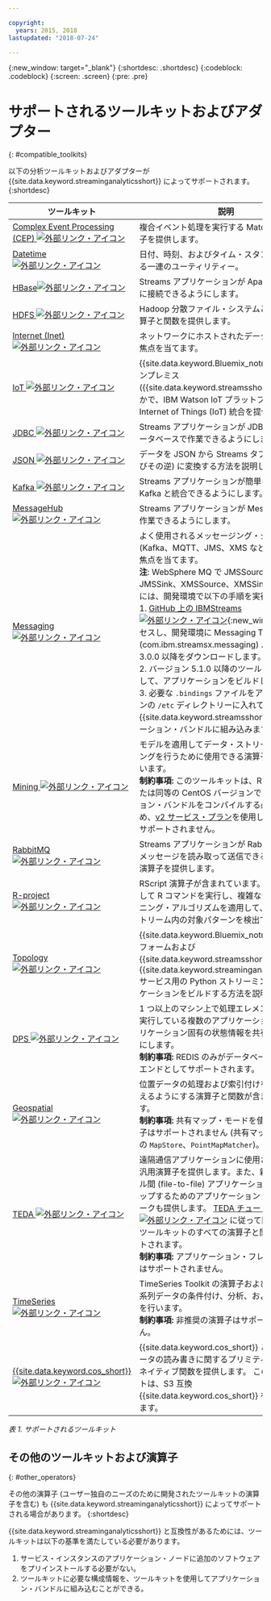 ```yaml
---

copyright:
  years: 2015, 2018
lastupdated: "2018-07-24"

---
```


<!-- Attribute definitions -->
{:new_window: target="_blank"}
{:shortdesc: .shortdesc}
{:codeblock: .codeblock}
{:screen: .screen}
{:pre: .pre}

# サポートされるツールキットおよびアダプター
{: #compatible_toolkits}

以下の分析ツールキットおよびアダプターが {{site.data.keyword.streaminganalyticsshort}} によってサポートされます。
{:shortdesc}

| ツールキット                        | 説明							                  |
| --------------------------------| --------------------------|
| [Complex Event Processing (CEP) ![外部リンク・アイコン](../../icons/launch-glyph.svg "外部リンク・アイコン")](https://ibm.co/2zOwODa)    |	複合イベント処理を実行する MatchRegex 演算子を提供します。  		 |
| [Datetime ![外部リンク・アイコン](../../icons/launch-glyph.svg "外部リンク・アイコン")](https://ibmstreams.github.io/streamsx.datetime/)	|	日付、時刻、およびタイム・スタンプを処理する一連のユーティリティー。	 |
| [HBase![外部リンク・アイコン](../../icons/launch-glyph.svg "外部リンク・アイコン")](http://ibmstreams.github.io/streamsx.hbase/)        | Streams アプリケーションが Apache HBase に接続できるようにします。	 	   |
| [HDFS ![外部リンク・アイコン](../../icons/launch-glyph.svg "外部リンク・アイコン")](http://ibmstreams.github.io/streamsx.hdfs/)          | Hadoop 分散ファイル・システムと対話する演算子と関数を提供します。	|
| [Internet (Inet) ![外部リンク・アイコン](../../icons/launch-glyph.svg "外部リンク・アイコン")](http://ibmstreams.github.io/streamsx.inet)|  ネットワークにホストされたデータとの対話に焦点を当てます。				       |
| [IoT ![外部リンク・アイコン](../../icons/launch-glyph.svg "外部リンク・アイコン")](http://ibmstreams.github.io/streamsx.iot/)            |{{site.data.keyword.Bluemix_notm}} またはオンプレミス ({{site.data.keyword.streamsshort}}) のいずれかで、IBM Watson IoT プラットフォームとの Internet of Things (IoT) 統合を提供します。 |
| [JDBC ![外部リンク・アイコン](../../icons/launch-glyph.svg "外部リンク・アイコン")](http://ibmstreams.github.io/streamsx.jdbc/)          | Streams アプリケーションが JDBC を介してデータベースで作業できるようにします。		   |
| [JSON ![外部リンク・アイコン](../../icons/launch-glyph.svg "外部リンク・アイコン")](http://ibmstreams.github.io/streamsx.json/)          | データを JSON から Streams タプル形式 (およびその逆) に変換する方法を説明します。   		|
| [Kafka ![外部リンク・アイコン](../../icons/launch-glyph.svg "外部リンク・アイコン")](https://ibmstreams.github.io/streamsx.kafka/)       | Streams アプリケーションが簡単に Apache Kafka と統合できるようにします。 	 |
| [MessageHub ![外部リンク・アイコン](../../icons/launch-glyph.svg "外部リンク・アイコン")](https://ibmstreams.github.io/streamsx.messagehub/) | Streams アプリケーションが MessageHub で作業できるようにします。			     |
| [Messaging ![外部リンク・アイコン](../../icons/launch-glyph.svg "外部リンク・アイコン")](https://ibmstreams.github.io/streamsx.messaging/)   |  	よく使用されるメッセージング・システム (Kafka、MQTT、JMS、XMS など) との対話に焦点を当てます。	<br>**注**: WebSphere MQ で JMSSource、JMSSink、XMSSource、XMSSink を使用するには、開発環境で以下の手順を実行します。 <br>1. [GitHub 上の IBMStreams ![外部リンク・アイコン ](../../icons/launch-glyph.svg "外部リンク・アイコン")](https://github.com/IBMStreams){:new_window} にアクセスし、開発環境に Messaging Toolkit (com.ibm.streamsx.messaging) バージョン 3.0.0 以降をダウンロードします。<br>2. バージョン 5.1.0 以降のツールキットを使用して、アプリケーションをビルドします。<br>3. 必要な `.bindings` ファイルをアプリケーションの `/etc` ディレクトリーに入れて、それを {{site.data.keyword.streamsshort}} アプリケーション・バンドルに組み込みます。	    |
| [Mining ![外部リンク・アイコン](../../icons/launch-glyph.svg "外部リンク・アイコン")](https://ibm.co/2y3i5au)              	   	            |  モデルを適用してデータ・ストリームのマイニングを行うために使用できる演算子が含まれています。 <br> **制約事項:** このツールキットは、RHEL 7 環境または同等の CentOS バージョンでアプリケーション・バンドルをコンパイルする必要があるため、[v2 サービス・プラン](/docs/services/StreamingAnalytics/service_plans.html)を使用している場合はサポートされません。 	     |
| [RabbitMQ ![外部リンク・アイコン](../../icons/launch-glyph.svg "外部リンク・アイコン")](https://ibmstreams.github.io/streamsx.rabbitmq/)     |  Streams アプリケーションが Rabbit MQ からメッセージを読み取って送信できるようにする演算子を提供します。  |
| [R-project ![外部リンク・アイコン](../../icons/launch-glyph.svg "外部リンク・アイコン")](https://ibm.co/2h7D9lu)          	   	              |   RScript 演算子が含まれています。これを使用して R コマンドを実行し、複雑なデータ・マイニング・アルゴリズムを適用して、データ・ストリーム内の対象パターンを検出できます。			     |
| [Topology ![外部リンク・アイコン](../../icons/launch-glyph.svg "外部リンク・アイコン")](http://ibmstreams.github.io/streamsx.topology/)      | {{site.data.keyword.Bluemix_notm}} プラットフォームおよび {{site.data.keyword.streamsshort}} で {{site.data.keyword.streaminganalyticsshort}} サービス用の Python ストリーミング・アプリケーションをビルドする方法を説明します。|
| [DPS ![外部リンク・アイコン](../../icons/launch-glyph.svg "外部リンク・アイコン")](http://ibmstreams.github.io/streamsx.dps/) |	 1 つ以上のマシン上で処理エレメント (PE) を実行している複数のアプリケーションが、アプリケーション固有の状態情報を共有できるようにします。<br>**制約事項:** REDIS のみがデータベース・バックエンドとしてサポートされます。	| 	 	 	
| [Geospatial ![外部リンク・アイコン](../../icons/launch-glyph.svg "外部リンク・アイコン")](https://ibm.co/2h9x0VR) 	     |	位置データの処理および索引付けを効率的に行えるようにする演算子と関数が含まれています。<br>**制約事項:** 共有マップ・モードを使用する演算子はサポートされません (共有マップ・モードの `MapStore`、`PointMapMatcher`)。		 |
| [TEDA ![外部リンク・アイコン](../../icons/launch-glyph.svg "外部リンク・アイコン")](https://ibm.co/2z9DS00)	   | 	遠隔通信アプリケーションに使用される一連の汎用演算子を提供します。また、新しいファイル間 (file-to-file) アプリケーションをセットアップするためのアプリケーション・フレームワークも提供します。 [TEDA チュートリアル ![外部リンク・アイコン](../../icons/launch-glyph.svg "外部リンク・アイコン")](http://ibmstreams.github.io/streamsx.tutorial.teda/) に従って開始します。 ツールキットのすべての演算子と関数がサポートされます。 <br>**制約事項:** アプリケーション・フレームワークはサポートされません。	 	 |
| [TimeSeries ![外部リンク・アイコン](../../icons/launch-glyph.svg "外部リンク・アイコン")](https://ibm.co/2zEPILZ)	 	  | TimeSeries Toolkit の演算子および関数は、時系列データの条件付け、分析、およびモデル化を行います。 <br>**制約事項:** 非推奨の演算子はサポートされません。	   |
| [{{site.data.keyword.cos_short}} ![外部リンク・アイコン](../../icons/launch-glyph.svg "外部リンク・アイコン")](https://bit.ly/2Ggp03T)	 	  | {{site.data.keyword.cos_short}} との間でのデータの読み書きに関するプリミティブ演算子とネイティブ関数を提供します。 このツールキットは、S3 互換 {{site.data.keyword.cos_short}} をサポートします。	   |

*表 1. サポートされるツールキット*

## その他のツールキットおよび演算子
{: #other_operators}

その他の演算子 (ユーザー独自のニーズのために開発されたツールキットの演算子を含む) も {{site.data.keyword.streaminganalyticsshort}} によってサポートされる場合があります。
{:shortdesc}

{{site.data.keyword.streaminganalyticsshort}} と互換性があるためには、ツールキットは以下の基準を満たしている必要があります。

1. サービス・インスタンスのアプリケーション・ノードに追加のソフトウェアをプリインストールする必要がない。
2. ツールキットに必要な構成情報を、ツールキットを使用してアプリケーション・バンドルに組み込むことができる。
